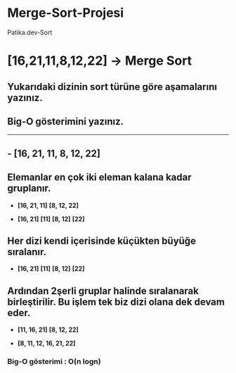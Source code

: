 # Merge-Sort-Projesi
Patika.dev-Sort

# [16,21,11,8,12,22] -> Merge Sort

## Yukarıdaki dizinin sort türüne göre aşamalarını yazınız.
## Big-O gösterimini yazınız.

---

## - [16, 21, 11, 8, 12, 22] 

## Elemanlar en çok iki eleman kalana kadar gruplanır.

- **[16, 21, 11]** **[8, 12, 22]**

- **[16, 21]** **[11]** **[8, 12]** **[22]**

## Her dizi kendi içerisinde küçükten büyüğe sıralanır.

- **[16, 21]** **[11]** **[8, 12]** **[22]**

## Ardından 2şerli gruplar halinde sıralanarak birleştirilir. Bu işlem tek biz dizi olana dek devam eder.

- **[11, 16, 21]** **[8, 12, 22]**

- **[8, 11, 12, 16, 21, 22]**


### Big-O gösterimi : O(n logn)
